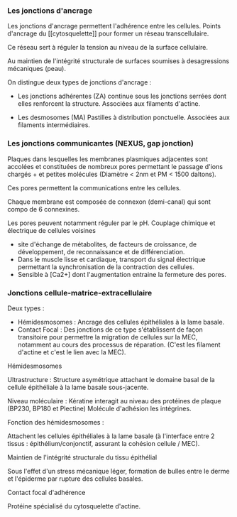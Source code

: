 ### Les jonctions d'ancrage

Les jonctions d'ancrage permettent l'adhérence entre les cellules. Points d'ancrage du [[cytosquelette]] pour former un réseau transcellulaire.

Ce réseau sert à réguler la tension au niveau de la surface cellulaire.

Au maintien de l'intégrité structurale de surfaces soumises à desagressions mécaniques (peau).

On distingue deux types de jonctions d'ancrage :

* Les jonctions adhérentes (ZA) continue sous les jonctions serrées dont elles renforcent la structure. Associées aux filaments d'actine.

* Les desmosomes (MA) Pastilles à distribution ponctuelle. Associées aux filaments intermédiaires.
### Les jonctions communicantes (NEXUS, gap jonction)

Plaques dans lesquelles les membranes plasmiques adjacentes sont accolées et constituées de nombreux pores permettant le passage d'ions chargés + et petites molécules (Diamètre \< 2nm et PM \< 1500 daltons).

Ces pores permettent la communications entre les cellules.

Chaque membrane est composée de connexon (demi-canal) qui sont compo de 6 connexines.

Les pores peuvent notamment réguler par le pH. Couplage chimique et électrique de cellules voisines

* site d'échange de métabolites, de facteurs de croissance, de développement, de reconnaissance et de différenciation.
* Dans le muscle lisse et cardiaque, transport du signal électrique permettant la synchronisation de la contraction des cellules.
* Sensible à \[Ca2+\] dont l'augmentation entraine la fermeture des pores.
### Jonctions cellule-matrice-extracellulaire

Deux types :

* Hémidesmosomes : Ancrage des cellules épithéliales à la lame basale.
* Contact Focal : Des jonctions de ce type s'établissent de façon transitoire pour permettre la migration de cellules sur la MEC, notamment au cours des processus de réparation. (C'est les filament d'actine et c'est le lien avec la MEC).

Hémidesmosomes

Ultrastructure : Structure asymétrique attachant le domaine basal de la cellule épithéliale à la lame basale sous-jacente.

Niveau moléculaire : Kératine interagit au niveau des protéines de plaque (BP230, BP180 et Plectine) Molécule d'adhésion les intégrines.

Fonction des hémidesmosomes :

Attachent les cellules épithéliales à la lame basale (à l'interface entre 2 tissus : épithélium/conjonctif, assurant la cohésion cellule / MEC).

Maintien de l'intégrité structurale du tissu épithélial

Sous l'effet d'un stress mécanique léger, formation de bulles entre le derme et l'épiderme par rupture des cellules basales.

Contact focal d'adhérence

Protéine spécialisé du cytosquelette d'actine.

